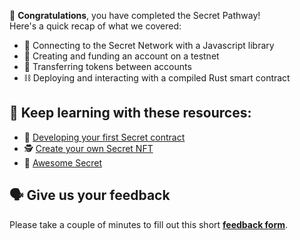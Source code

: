 🥳 **Congratulations**, you have completed the Secret Pathway! \
Here's a quick recap of what we covered:

- 🔌 Connecting to the Secret Network with a Javascript library
- 🏦 Creating and funding an account on a testnet
- 💸 Transferring tokens between accounts
- ⛓ Deploying and interacting with a compiled Rust smart contract

## 🧐 Keep learning with these resources:

- 🧱 [Developing your first Secret contract](https://learn.figment.io/tutorials/creating-a-secret-contract-from-scratch)
- 🕵️ [Create your own Secret NFT](https://learn.figment.io/tutorials/create-your-first-secret-nft)
- 🚀 [Awesome Secret](https://github.com/SecretFoundation/awesome-secret)

## 🗣 Give us your feedback

Please take a couple of minutes to fill out this short **[feedback form](https://docs.google.com/forms/d/1SXg3xo0I1BRN2BAS-ffDbj1P6bfwo0x48trttmJ5xKs/)**.
